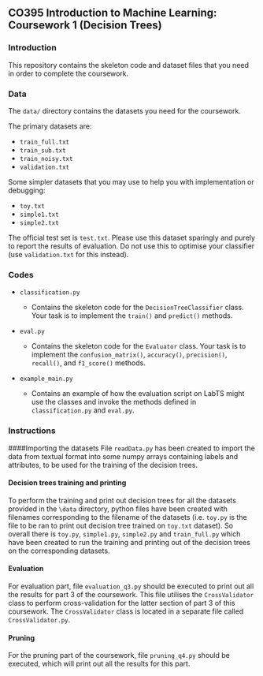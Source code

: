 ## CO395 Introduction to Machine Learning: Coursework 1 (Decision Trees)

### Introduction

This repository contains the skeleton code and dataset files that you need 
in order to complete the coursework.

### Data

The ``data/`` directory contains the datasets you need for the coursework.

The primary datasets are:
- ``train_full.txt``
- ``train_sub.txt``
- ``train_noisy.txt``
- ``validation.txt``

Some simpler datasets that you may use to help you with implementation or 
debugging:
- ``toy.txt``
- ``simple1.txt``
- ``simple2.txt``

The official test set is ``test.txt``. Please use this dataset sparingly and 
purely to report the results of evaluation. Do not use this to optimise your 
classifier (use ``validation.txt`` for this instead). 


### Codes

- ``classification.py``

	* Contains the skeleton code for the ``DecisionTreeClassifier`` class. Your task 
is to implement the ``train()`` and ``predict()`` methods.


- ``eval.py``

	* Contains the skeleton code for the ``Evaluator`` class. Your task is to 
implement the ``confusion_matrix()``, ``accuracy()``, ``precision()``, 
``recall()``, and ``f1_score()`` methods.


- ``example_main.py``

	* Contains an example of how the evaluation script on LabTS might use the classes
and invoke the methods defined in ``classification.py`` and ``eval.py``.


### Instructions

####Importing the datasets
File ``readData.py`` has been created to import the data from textual format into some numpy
arrays containing labels and attributes, to be used for the training of the decision trees.


#### Decision trees training and printing
To perform the training and print out decision trees for all the datasets provided in 
the ``\data`` directory, python files have been created with 
filenames corresponding to the filename of the datasets
(i.e. ``toy.py`` is the file to be ran to print out decision tree trained on ``toy.txt`` dataset).
So overall there is ``toy.py``, ``simple1.py``, ``simple2.py`` and ``train_full.py`` which have
been created to run the training and printing out of the decision trees on the corresponding datasets.

#### Evaluation
For evaluation part, file ``evaluation_q3.py`` should be executed to print out all the results
for part 3 of the coursework. This file utilises the ``CrossValidator`` class to perform
cross-validation for the latter section of part 3 of this coursework. The ``CrossValidator``
class is located in a separate file called ``CrossValidator.py``.

#### Pruning 
For the pruning part of the coursework, file ``pruning_q4.py`` should be executed, which will
print out all the results for this part.




    





